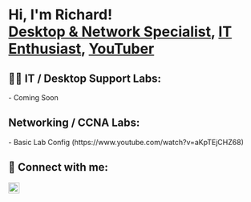 <h1>Hi, I'm Richard! <br/><a href="https://github.com/rvangine">Desktop & Network Specialist</a>, <a href="https://www.linkedin.com/in/rvangine/">IT Enthusiast</a>, <a href="https://www.youtube.com/@ParlourBytes">YouTuber</a></h1>

<h2>👨‍💻 IT / Desktop Support Labs:</h2>
 - Coming Soon
<h2> Networking / CCNA Labs:</h2>
- Basic Lab Config (https://www.youtube.com/watch?v=aKpTEjCHZ68)


<h2> 🤳 Connect with me:</h2>


[<img align="left" alt="Richard Vangine | LinkedIn" width="22px" src="https://cdn.jsdelivr.net/npm/simple-icons@v3/icons/linkedin.svg" />][linkedin]

[linkedin]: https://www.linkedin.com/in/richardv4126/
